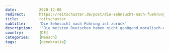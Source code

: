 ```yaml
---
date:          2020-12-08
redirect:      https://reitschuster.de/post/die-sehnsucht-nach-fuehrung-ist-zurueck/
title:         reitschuster
subtitle:      'Die Sehnsucht nach Führung ist zurück'
description:   '"Die meisten Deutschen haben nicht genügend moralisch-demokratische Kompetenz, um in Freiheit leben zu können, ohne von außen ‘geführt‘ zu werden. Nur ein Drittel kann selbst denken, mit Gegnern konstruktive Diskussionen führen und Konflikte lösen."'
country:       [DE]
categories:    [Mensch]
tags:          [demokratie]
---
```

